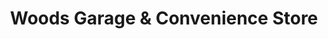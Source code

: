 ---
title: "Woods Garage & Convenience Store"
url: /boughton-under-blean/woods-garage-and-convenience-store/
shop: convenience
---